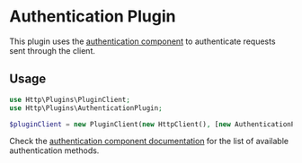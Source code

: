 # Authentication Plugin

This plugin uses the [authentication component](/components/authentication) to authenticate requests sent through
the client.


## Usage

``` php
use Http\Plugins\PluginClient;
use Http\Plugins\AuthenticationPlugin;

$pluginClient = new PluginClient(new HttpClient(), [new AuthenticationPlugin(new AuthenticationMethod()]);
```

Check the [authentication component documentation](/components/authentication)
for the list of available authentication methods.
